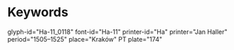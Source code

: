 # Keywords
glyph-id="Ha-11_0118"
font-id="Ha-11"
printer-id="Ha"
printer="Jan Haller"
period="1505–1525"
place="Kraków"
PT plate="174"
